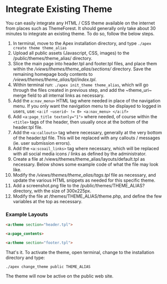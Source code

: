
# Integrate Existing Theme

You can easily integrate any HTML / CSS theme available on the internet from places such as ThemeForest.  It
should generally only take about 30 minutes to integrate an existing theme.  To do so, follow the below steps.

1. In terminal, move to the Apex installation directory, and type `./apex create theme theme_alias`
2.  Upload all public assets (Javascript, CSS, images) to the /public/themes/theme_alias/ directory.
3. Slice the main page into header.tpl and footer.tpl files, and place them within the */views/themes/theme_alias/sections/* directory.  Save the remaining homepage body contents to */views/themes/theme_alias/tpl/index.tpl*.
4. Within terminal run: `./apex init_theme theme_alias`, which will go through the files created in previous step, and add the ~theme_uri~ merge field to all internal links as necessary.
5. Add the `a:nav_menu>` HTML tag where needed in place of the navigation menu.  If you only want the navigation menu to be displayed to logged in users, use: `<a:if ~userid~ != 0> <a:nav_menu> </a:if>`
6. Add `<a:page_title textonly="1">` where needed, of course within the `<title>` tags of the header, then usually once at the bottom of the header.tpl file.
7. Add the `<a:callouts>` tag where necessary, generally at the very bottom of the header.tpl file.  This will be replaced with any callouts / messages (ie. user submission errors).
8. Add the `<a:scoail_links>` tag where necessary, which will be replaced with all social media icons / links as defined by the administrator.
9. Create a file at /views/themes/theme_alias/layouts/default.tpl as necessary.  Below shows some example code of what the file may look like.
10. Modify the */views/themes/theme_alias/tags.tpl* file as necessary, and update the various HTML snippets as needed for this specific theme.
11. Add a screenshot.png file to the /public/themes/THEME_ALIAS? directory, with the size of 300x225px.
12.  Modify the file at /themes/THEME_ALIAS/theme.php, and define the few variables at the top as necessary.

### Example Layouts

~~~html
<a:theme section="header.tpl">

<a:page_contents>

<a:theme section="footer.tpl">
~~~

That's it.  To activate the theme, open terminal, change to the installation directory and type:

`./apex change_theme public THEME_ALIAS`

The theme will now be active on the public web site.



